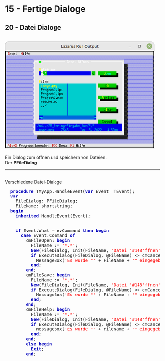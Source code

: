 # 15 - Fertige Dialoge
## 20 - Datei Dialoge
<br>
<img src="image.png" alt="Selfhtml"><br><br>
Ein Dialog zum öffnen und speichern von Dateien.<br>
Der <b>PFileDialog</b>.<br>
<hr><br>
Verschiedene Datei-Dialoge<br>
<pre><code=pascal>  <b><font color="0000BB">procedure</font></b> TMyApp.HandleEvent(<b><font color="0000BB">var</font></b> Event: TEvent);
  <b><font color="0000BB">var</font></b>
    FileDialog: PFileDialog;
    FileName: shortstring;
  <b><font color="0000BB">begin</font></b>
    <b><font color="0000BB">inherited</font></b> HandleEvent(Event);
<br>
    <b><font color="0000BB">if</font></b> Event.What = evCommand <b><font color="0000BB">then</font></b> <b><font color="0000BB">begin</font></b>
      <b><font color="0000BB">case</font></b> Event.Command <b><font color="0000BB">of</font></b>
        cmFileOpen: <b><font color="0000BB">begin</font></b>
          FileName := <font color="#FF0000">'*.*'</font>;
          <b><font color="0000BB">New</font></b>(FileDialog, Init(FileName, <font color="#FF0000">'Datei '</font><font color="#FF0000">#148</font><font color="#FF0000">'ffnen'</font>, <font color="#FF0000">'~D~ateiname'</font>, fdOpenButton, <font color="#0077BB">1</font>));
          <b><font color="0000BB">if</font></b> ExecuteDialog(FileDialog, @FileName) <> cmCancel <b><font color="0000BB">then</font></b> <b><font color="0000BB">begin</font></b>
            MessageBox(<font color="#FF0000">'Es wurde "'</font> + FileName + <font color="#FF0000">'" eingegeben'</font>, <b><font color="0000BB">nil</font></b>, mfOKButton);
          <b><font color="0000BB">end</font></b>;
        <b><font color="0000BB">end</font></b>;
        cmFileSave: <b><font color="0000BB">begin</font></b>
          FileName := <font color="#FF0000">'*.*'</font>;
          <b><font color="0000BB">New</font></b>(FileDialog, Init(FileName, <font color="#FF0000">'Datei '</font><font color="#FF0000">#148</font><font color="#FF0000">'ffnen'</font>, <font color="#FF0000">'~D~ateiname'</font>, fdOkButton, <font color="#0077BB">1</font>));
          <b><font color="0000BB">if</font></b> ExecuteDialog(FileDialog, @FileName) <> cmCancel <b><font color="0000BB">then</font></b> <b><font color="0000BB">begin</font></b>
            MessageBox(<font color="#FF0000">'Es wurde "'</font> + FileName + <font color="#FF0000">'" eingegeben'</font>, <b><font color="0000BB">nil</font></b>, mfOKButton);
          <b><font color="0000BB">end</font></b>;
        <b><font color="0000BB">end</font></b>;
        cmFileHelp: <b><font color="0000BB">begin</font></b>
          FileName := <font color="#FF0000">'*.*'</font>;
          <b><font color="0000BB">New</font></b>(FileDialog, Init(FileName, <font color="#FF0000">'Datei '</font><font color="#FF0000">#148</font><font color="#FF0000">'ffnen'</font>, <font color="#FF0000">'~D~ateiname'</font>, fdOkButton + fdOpenButton + fdReplaceButton + fdClearButton + fdHelpButton, <font color="#0077BB">1</font>));
          <b><font color="0000BB">if</font></b> ExecuteDialog(FileDialog, @FileName) <> cmCancel <b><font color="0000BB">then</font></b> <b><font color="0000BB">begin</font></b>
            MessageBox(<font color="#FF0000">'Es wurde "'</font> + FileName + <font color="#FF0000">'" eingegeben'</font>, <b><font color="0000BB">nil</font></b>, mfOKButton);
          <b><font color="0000BB">end</font></b>;
        <b><font color="0000BB">end</font></b>;
        <b><font color="0000BB">else</font></b> <b><font color="0000BB">begin</font></b>
          <b><font color="0000BB">Exit</font></b>;
        <b><font color="0000BB">end</font></b>;</code></pre>
<br>
